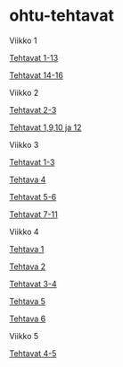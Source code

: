# ohtu-tehtavat

Viikko 1

[Tehtavat 1-13](https://github.com/K123AsJ0k1/ohtu-2021-viikko1)

[Tehtavat 14-16](https://github.com/K123AsJ0k1/ohtu-tehtavat/tree/main/viikko1)

Viikko 2 

[Tehtavat 2-3](https://github.com/K123AsJ0k1/ohtu-2021-viikko1)

[Tehtavat 1,9,10 ja 12](https://github.com/K123AsJ0k1/ohtu-tehtavat/tree/main/viikko2)

Viikko 3

[Tehtavat 1-3](https://github.com/K123AsJ0k1/ohtu-tehtavat/tree/main/viikko3/tehtavat1-3)

[Tehtava 4](https://github.com/K123AsJ0k1/ohtu-tehtavat/tree/main/viikko3/tehtava4)

[Tehtavat 5-6](https://github.com/K123AsJ0k1/ohtu-tehtavat/tree/main/viikko3/tehtavat5-6)

[Tehtavat 7-11](https://github.com/K123AsJ0k1/ohtu-tehtavat/tree/main/viikko3/tehtavat7-11)

Viikko 4

[Tehtava 1](https://github.com/K123AsJ0k1/ohtu-tehtavat/tree/main/viikko4/tehtava1)

[Tehtava 2](https://github.com/K123AsJ0k1/ohtu-tehtavat/tree/main/viikko4/tehtava2)

[Tehtavat 3-4](https://github.com/K123AsJ0k1/ohtu-tehtavat/tree/main/viikko4/tehtava3-4)

[Tehtava 5](https://github.com/K123AsJ0k1/ohtu-tehtavat/tree/main/viikko4/tehtava5)

[Tehtava 6](https://github.com/K123AsJ0k1/ohtu-tehtavat/tree/main/viikko4/tehtava6)

Viikko 5

[Tehtavat 4-5](https://github.com/K123AsJ0k1/ohtu-tehtavat/tree/main/viikko5/tehtavat4-5)






